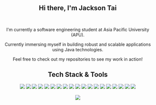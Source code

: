 <div align="center">

## Hi there, I'm Jackson Tai 
<br>
  
I'm currently a software engineering student at Asia Pacific University (APU). 

Currently immersing myself in building robust and scalable applications using Java technologies.

Feel free to check out my repositories to see my work in action!
  


## Tech Stack & Tools 

<img src="https://img.shields.io/badge/html5%20-%23E34F26.svg?&style=for-the-badge&logo=html5&logoColor=white">
<img src="https://img.shields.io/badge/css3%20-%231572B6.svg?&style=for-the-badge&logo=css3&logoColor=white"> 
<img src="https://img.shields.io/badge/Tailwind_CSS-38B2AC?style=for-the-badge&logo=tailwind-css&logoColor=white">
<img src="https://img.shields.io/badge/Bootstrap-563D7C?style=for-the-badge&logo=bootstrap&logoColor=white">
<img src="https://img.shields.io/badge/javascript%20-%23323330.svg?&style=for-the-badge&logo=javascript&logoColor=%23F7DF1E">
<img src="https://img.shields.io/badge/TypeScript-007ACC?style=for-the-badge&logo=typescript&logoColor=white">
<img src="https://img.shields.io/badge/MongoDB-4EA94B?style=for-the-badge&logo=mongodb&logoColor=white">
<img src="https://img.shields.io/badge/Express.js-000000?style=for-the-badge&logo=express&logoColor=white">
<img src="https://img.shields.io/badge/Angular-DD0031?style=for-the-badge&logo=angular&logoColor=white">
<img src="https://img.shields.io/badge/Node.js-339933?style=for-the-badge&logo=nodedotjs&logoColor=white">
<img src="https://img.shields.io/badge/Java-ED8B00?style=for-the-badge&logo=java&logoColor=white">  
<img src="https://img.shields.io/badge/Spring_Boot-F2F4F9?style=for-the-badge&logo=spring-boot">
<img src="https://img.shields.io/badge/Spring_Security-6DB33F?style=for-the-badge&logo=Spring-Security&logoColor=white">
<img src="https://img.shields.io/badge/Hibernate-59666C?style=for-the-badge&logo=Hibernate&logoColor=white">
<img src="https://img.shields.io/badge/MySQL-005C84?style=for-the-badge&logo=mysql&logoColor=white">
<img src="https://img.shields.io/badge/PostgreSQL-316192?style=for-the-badge&logo=postgresql&logoColor=white">
<img src="https://img.shields.io/badge/gradle-02303A?style=for-the-badge&logo=gradle&logoColor=white">
<img src="https://img.shields.io/badge/GIT-E44C30?style=for-the-badge&logo=git&logoColor=white">   
<img src="https://img.shields.io/badge/Postman-FF6C37?style=for-the-badge&logo=Postman&logoColor=white">   

<br>
<br>
  
<img src="https://github-readme-stats.vercel.app/api/top-langs/?layout=compact&username=JacksonTai">
  
<!-- ## Reach Out To Me 📫

<br>
<a href="mailto:jacksontai.dev@gmail.com"> <img src="https://img.shields.io/badge/Gmail-%23D14836.svg?&style=for-the-badge&logo=gmail&logoColor=white"><a>
<a href="https://www.linkedin.com/in/jacksontai/"><img src="https://img.shields.io/badge/LinkedIn-%230077B5.svg?&style=for-the-badge&logo=linkedin&logoColor=white"></a>
<a href="https://www.instagram.com/JacksonTai12345"><img src="https://img.shields.io/badge/Instagram-E4405F?style=for-the-badge&logo=instagram&logoColor=white"></a>  
<a href="https://twitter.com/Jackson36748311/"><img src="https://img.shields.io/badge/Twitter-1DA1F2?style=for-the-badge&logo=twitter&logoColor=white"></a>  
<br> -->

